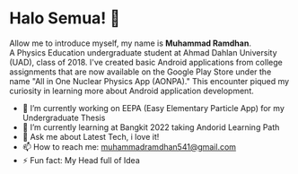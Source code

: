 # Halo Semua! 👋
Allow me to introduce myself, my name is **Muhammad Ramdhan**.\
A Physics Education undergraduate student at Ahmad
Dahlan University (UAD), class of 2018. I've created basic Android applications
from college assignments that are now available on the Google Play Store under
the name "All in One Nuclear Physics App (AONPA)." This encounter piqued my
curiosity in learning more about Android application development.

- 🔭 I’m currently working on EEPA (Easy Elementary Particle App) for my Undergraduate Thesis
- 🌱 I’m currently learning at Bangkit 2022 taking Andorid Learning Path
- 💬 Ask me about Latest Tech, i love it! 
- 📫 How to reach me: muhammadramdhan541@gmail.com
- ⚡ Fun fact: My Head full of Idea
